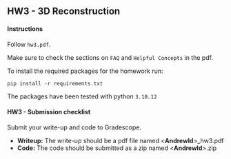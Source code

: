 ## HW3 - 3D Reconstruction

#### Instructions

Follow `hw3.pdf`.

Make sure to check the sections on `FAQ` and `Helpful Concepts` in the pdf.

To install the required packages for the homework run:

```
pip install -r requirements.txt
```

The packages have been tested with python `3.10.12`

#### HW3 - Submission checklist

Submit your write-up and code to Gradescope.

* **Writeup:** The write-up should be a pdf file named \<**AndrewId**\>_hw3.pdf
* **Code:** The code should be submitted as a zip named \<**AndrewId**\>.zip 

